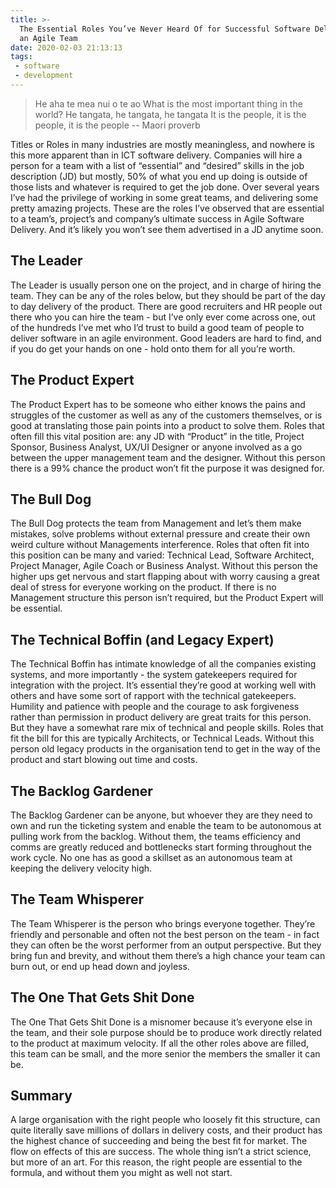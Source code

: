 ```yaml
---
title: >-
  The Essential Roles You’ve Never Heard Of for Successful Software Delivery in
  an Agile Team
date: 2020-02-03 21:13:13
tags:
 - software
 - development
---
```


> He aha te mea nui o te ao
> What is the most important thing in the world?
> He tangata, he tangata, he tangata
> It is the people, it is the people, it is the people
> -- Maori proverb

Titles or Roles in many industries are mostly meaningless, and nowhere is this more apparent than in ICT software delivery. Companies will hire a person for a team with a list of “essential” and “desired” skills in the job description (JD) but mostly, 50% of what you end up doing is outside of those lists and whatever is required to get the job done. Over several years I’ve had the privilege of working in some great teams, and delivering some pretty amazing projects. These are the roles I’ve observed that are essential to a team’s, project’s and company’s ultimate success in Agile Software Delivery. And it’s likely you won’t see them advertised in a JD anytime soon.

## The Leader

The Leader is usually person one on the project, and in charge of hiring the team. They can be any of the roles below, but they should be part of the day to day delivery of the product. There are good recruiters and HR people out there who you can hire the team - but I’ve only ever come across one, out of the hundreds I’ve met who I’d trust to build a good team of people to deliver software in an agile environment. Good leaders are hard to find, and if you do get your hands on one - hold onto them for all you’re worth.

## The Product Expert

The Product Expert has to be someone who either knows the pains and struggles of the customer as well as any of the customers themselves, or is good at translating those pain points into a product to solve them. Roles that often fill this vital position are: any JD with “Product” in the title, Project Sponsor, Business Analyst, UX/UI Designer or anyone involved as a go between the upper management team and the designer. Without this person there is a 99% chance the product won’t fit the purpose it was designed for.

## The Bull Dog

The Bull Dog protects the team from Management and let’s them make mistakes, solve problems without external pressure and create their own weird culture without Managements interference. Roles that often fit into this position can be many and varied: Technical Lead, Software Architect, Project Manager, Agile Coach or Business Analyst. Without this person the higher ups get nervous and start flapping about with worry causing a great deal of stress for everyone working on the product. If there is no Management structure  this person isn’t required, but the Product Expert will be essential.

## The Technical Boffin (and Legacy Expert)

The Technical Boffin has intimate knowledge of all the companies existing systems, and more importantly - the system gatekeepers required for integration with the project. It’s essential they’re good at working well with others and have some sort of rapport with the technical gatekeepers. Humility and patience with people and the courage to ask forgiveness rather than permission in product delivery are great traits for this person. But they have a somewhat rare mix of technical and people skills. Roles that fit the bill for this are typically Architects, or Technical Leads. Without this person old legacy products in the organisation tend to get in the way of the product and start blowing out time and costs.

## The Backlog Gardener

The Backlog Gardener can be anyone, but whoever they are they need to own and run the ticketing system and enable the team to be autonomous at pulling work from the backlog. Without them, the teams efficiency and comms are greatly reduced and bottlenecks start forming throughout the work cycle. No one has as good a skillset as an autonomous team at keeping the delivery velocity high.

## The Team Whisperer

The Team Whisperer is the person who brings everyone together. They’re friendly and personable and often not the best person on the team - in fact they can often be the worst performer from an output perspective. But they bring fun and brevity, and without them there’s a high chance your team can burn out, or end up head down and joyless.

## The One That Gets Shit Done

The One That Gets Shit Done is a misnomer because it’s everyone else in the team, and their sole purpose should be to produce work directly related to the product at maximum velocity. If all the other roles above are filled, this team can be small, and the more senior the members the smaller it can be.

## Summary

A large organisation with the right people who loosely fit this structure, can quite literally save millions of dollars in delivery costs, and their product has the highest chance of succeeding and being the best fit for market. The flow on effects of this are success. The whole thing isn’t a strict science, but more of an art. For this reason, the right people are essential to the formula, and without them you might as well not start.
